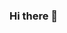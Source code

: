 ### Hi there 👋

<!--
**maryKanata/maryKanata** is a ✨ _special_ ✨ repository because its `README.md` (this file) appears on your GitHub profile.

Here are some ideas to get you started:

- 👀 I’m interested in artificial intelligence 💻, productivity 💪 & science 👩‍🚀
- 🌱 I’m currently learning data science 📊, machine learning 🤖

-->
